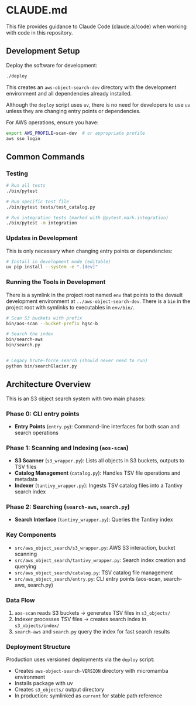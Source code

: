 # CLAUDE.md

This file provides guidance to Claude Code (claude.ai/code) when working with code in this repository.

## Development Setup

Deploy the software for development:
```bash
./deploy
```

This creates an `aws-object-search-dev` directory with the development environment and all dependencies already installed.

Although the `deploy` script uses `uv`, there is no need for developers to use `uv` unless they are changing entry points or dependencies.

For AWS operations, ensure you have:
```bash
export AWS_PROFILE=scan-dev  # or appropriate profile
aws sso login
```

## Common Commands

### Testing
```bash
# Run all tests
./bin/pytest

# Run specific test file
./bin/pytest tests/test_catalog.py

# Run integration tests (marked with @pytest.mark.integration)
./bin/pytest -m integration
```

### Updates in Development
This is only necessary when changing entry points or dependencies:

```bash
# Install in development mode (editable)
uv pip install --system -e ".[dev]"
```

### Running the Tools in Development
There is a symlink in the project root named `env` that points to the devault development environment at `../aws-object-search-dev`.
There is a `bin` in the project root with symlinks to executables in `env/bin/`.


```bash
# Scan S3 buckets with prefix
bin/aos-scan --bucket-prefix hgsc-b

# Search the index
bin/search-aws
bin/search.py


# Legacy brute-force search (should never need to run)
python bin/searchGlacier.py
```

## Architecture Overview

This is an S3 object search system with two main phases:

### Phase 0: CLI entry points
- **Entry Points** (`entry.py`): Command-line interfaces for both scan and search operations

### Phase 1: Scanning and Indexing (`aos-scan`)
- **S3 Scanner** (`s3_wrapper.py`): Lists all objects in S3 buckets, outputs to TSV files
- **Catalog Management** (`catalog.py`): Handles TSV file operations and metadata
- **Indexer** (`tantivy_wrapper.py`): Ingests TSV catalog files into a Tantivy search index

### Phase 2: Searching (`search-aws`, `search.py`)
- **Search Interface** (`tantivy_wrapper.py`): Queries the Tantivy index

### Key Components
- `src/aws_object_search/s3_wrapper.py`: AWS S3 interaction, bucket scanning
- `src/aws_object_search/tantivy_wrapper.py`: Search index creation and querying
- `src/aws_object_search/catalog.py`: TSV catalog file management
- `src/aws_object_search/entry.py`: CLI entry points (aos-scan, search-aws, search.py)

### Data Flow
1. `aos-scan` reads S3 buckets → generates TSV files in `s3_objects/`
2. Indexer processes TSV files → creates search index in `s3_objects/index/`
3. `search-aws` and `search.py` query the index for fast search results

### Deployment Structure
Production uses versioned deployments via the `deploy` script:
- Creates `aws-object-search-VERSION` directory with micromamba environment
- Installs package with uv
- Creates `s3_objects/` output directory
- In production: symlinked as `current` for stable path reference
